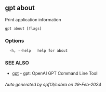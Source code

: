 ## gpt about

Print application information

```
gpt about [flags]
```

### Options

```
  -h, --help   help for about
```

### SEE ALSO

* [gpt](gpt.md)	 - gpt: OpenAI GPT Command Line Tool

###### Auto generated by spf13/cobra on 29-Feb-2024
